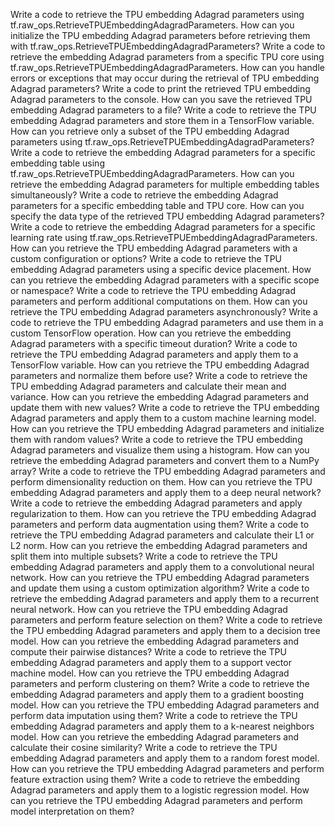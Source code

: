 Write a code to retrieve the TPU embedding Adagrad parameters using tf.raw_ops.RetrieveTPUEmbeddingAdagradParameters.
How can you initialize the TPU embedding Adagrad parameters before retrieving them with tf.raw_ops.RetrieveTPUEmbeddingAdagradParameters?
Write a code to retrieve the embedding Adagrad parameters from a specific TPU core using tf.raw_ops.RetrieveTPUEmbeddingAdagradParameters.
How can you handle errors or exceptions that may occur during the retrieval of TPU embedding Adagrad parameters?
Write a code to print the retrieved TPU embedding Adagrad parameters to the console.
How can you save the retrieved TPU embedding Adagrad parameters to a file?
Write a code to retrieve the TPU embedding Adagrad parameters and store them in a TensorFlow variable.
How can you retrieve only a subset of the TPU embedding Adagrad parameters using tf.raw_ops.RetrieveTPUEmbeddingAdagradParameters?
Write a code to retrieve the embedding Adagrad parameters for a specific embedding table using tf.raw_ops.RetrieveTPUEmbeddingAdagradParameters.
How can you retrieve the embedding Adagrad parameters for multiple embedding tables simultaneously?
Write a code to retrieve the embedding Adagrad parameters for a specific embedding table and TPU core.
How can you specify the data type of the retrieved TPU embedding Adagrad parameters?
Write a code to retrieve the embedding Adagrad parameters for a specific learning rate using tf.raw_ops.RetrieveTPUEmbeddingAdagradParameters.
How can you retrieve the TPU embedding Adagrad parameters with a custom configuration or options?
Write a code to retrieve the TPU embedding Adagrad parameters using a specific device placement.
How can you retrieve the embedding Adagrad parameters with a specific scope or namespace?
Write a code to retrieve the TPU embedding Adagrad parameters and perform additional computations on them.
How can you retrieve the TPU embedding Adagrad parameters asynchronously?
Write a code to retrieve the TPU embedding Adagrad parameters and use them in a custom TensorFlow operation.
How can you retrieve the embedding Adagrad parameters with a specific timeout duration?
Write a code to retrieve the TPU embedding Adagrad parameters and apply them to a TensorFlow variable.
How can you retrieve the TPU embedding Adagrad parameters and normalize them before use?
Write a code to retrieve the TPU embedding Adagrad parameters and calculate their mean and variance.
How can you retrieve the embedding Adagrad parameters and update them with new values?
Write a code to retrieve the TPU embedding Adagrad parameters and apply them to a custom machine learning model.
How can you retrieve the TPU embedding Adagrad parameters and initialize them with random values?
Write a code to retrieve the TPU embedding Adagrad parameters and visualize them using a histogram.
How can you retrieve the embedding Adagrad parameters and convert them to a NumPy array?
Write a code to retrieve the TPU embedding Adagrad parameters and perform dimensionality reduction on them.
How can you retrieve the TPU embedding Adagrad parameters and apply them to a deep neural network?
Write a code to retrieve the embedding Adagrad parameters and apply regularization to them.
How can you retrieve the TPU embedding Adagrad parameters and perform data augmentation using them?
Write a code to retrieve the TPU embedding Adagrad parameters and calculate their L1 or L2 norm.
How can you retrieve the embedding Adagrad parameters and split them into multiple subsets?
Write a code to retrieve the TPU embedding Adagrad parameters and apply them to a convolutional neural network.
How can you retrieve the TPU embedding Adagrad parameters and update them using a custom optimization algorithm?
Write a code to retrieve the embedding Adagrad parameters and apply them to a recurrent neural network.
How can you retrieve the TPU embedding Adagrad parameters and perform feature selection on them?
Write a code to retrieve the TPU embedding Adagrad parameters and apply them to a decision tree model.
How can you retrieve the embedding Adagrad parameters and compute their pairwise distances?
Write a code to retrieve the TPU embedding Adagrad parameters and apply them to a support vector machine model.
How can you retrieve the TPU embedding Adagrad parameters and perform clustering on them?
Write a code to retrieve the embedding Adagrad parameters and apply them to a gradient boosting model.
How can you retrieve the TPU embedding Adagrad parameters and perform data imputation using them?
Write a code to retrieve the TPU embedding Adagrad parameters and apply them to a k-nearest neighbors model.
How can you retrieve the embedding Adagrad parameters and calculate their cosine similarity?
Write a code to retrieve the TPU embedding Adagrad parameters and apply them to a random forest model.
How can you retrieve the TPU embedding Adagrad parameters and perform feature extraction using them?
Write a code to retrieve the embedding Adagrad parameters and apply them to a logistic regression model.
How can you retrieve the TPU embedding Adagrad parameters and perform model interpretation on them?